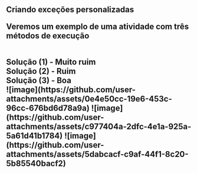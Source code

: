 <h2>Criando exceções personalizadas
<p>Veremos um exemplo de uma atividade com três métodos de execução</p>
<br>
Solução (1) - Muito ruim
  <br>
Solução (2) - Ruim
  <br>
Solução (3) - Boa
  <br>
![image](https://github.com/user-attachments/assets/0e4e50cc-19e6-453c-96cc-676bd6d78a9a)
![image](https://github.com/user-attachments/assets/c977404a-2dfc-4e1a-925a-5a61d41b1784)
![image](https://github.com/user-attachments/assets/5dabcacf-c9af-44f1-8c20-5b85540bacf2)

